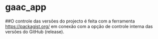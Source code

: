 # gaac_app

##O controle das versões do projecto é feita com a ferramenta https://packagist.org/ em conexão com a opção de controle interna das versões do GitHub (release).
